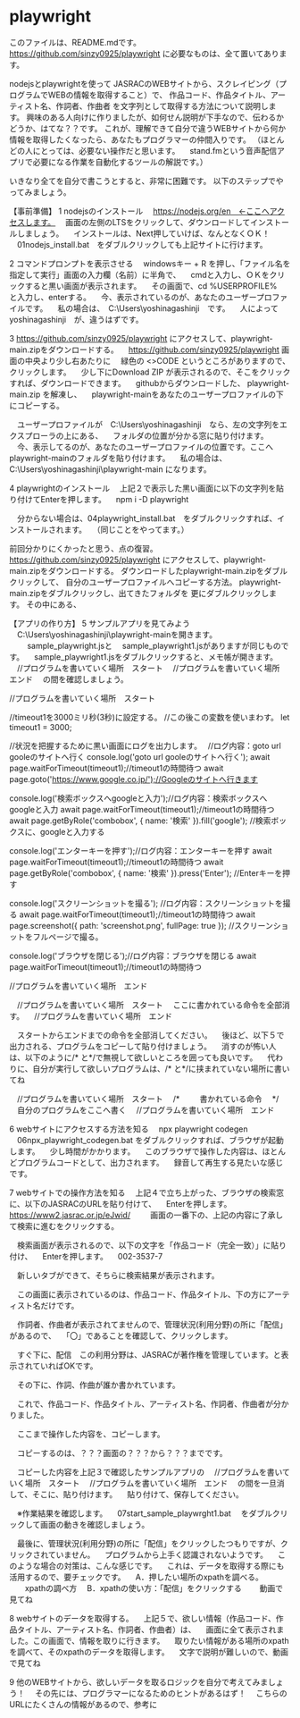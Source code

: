 # playwright

このファイルは、README.mdです。
https://github.com/sinzy0925/playwright
に必要なものは、全て置いてあります。

nodejsとplaywrightを使って
JASRACのWEBサイトから、スクレイピング（プログラムでWEBの情報を取得すること）で、
作品コード、作品タイトル、アーティスト名、作詞者、作曲者
を文字列として取得する方法について説明します。
興味のある人向けに作りましたが、如何せん説明が下手なので、伝わるかどうか、はてな？？です。
これが、理解できて自分で違うWEBサイトから何か情報を取得したくなったら、あなたもプログラマーの仲間入りです。
（ほとんどの人にとっては、必要ない操作だと思います。
　stand.fmという音声配信アプリで必要になる作業を自動化するツールの解説です。）

いきなり全てを自分で書こうとすると、非常に困難です。
以下のステップでやってみましょう。

【事前準備】
1 nodejsのインストール
　https://nodejs.org/en　←ここへアクセスします。
　画面の左側のLTSをクリックして、ダウンロードしてインストールしましょう。
　インストールは、Next押していけば、なんとなくＯＫ！
　01nodejs_install.bat　をダブルクリックしても上記サイトに行けます。

2 コマンドプロンプトを表示させる
　windowsキー + R を押し、「ファイル名を指定して実行」画面の入力欄（名前）に半角で、
　cmdと入力し、ＯＫをクリックすると黒い画面が表示されます。
　その画面で、cd %USERPROFILE%　と入力し、enterする。
　今、表示されているのが、あなたのユーザープロファイルです。
　私の場合は、　C:\Users\yoshinagashinji　です。
　人によって             yoshinagashinji　が、違うはずです。

3 https://github.com/sinzy0925/playwright にアクセスして、playwright-main.zipをダウンロードする。
　https://github.com/sinzy0925/playwright 画面の中央より少し右あたりに
　緑色の <>CODE というところがありますので、クリックします。
　少し下にDownload ZIP が表示されるので、そこをクリックすれば、ダウンロードできます。
　githubからダウンロードした、 playwright-main.zip を解凍し、
　playwright-mainをあなたのユーザープロファイルの下にコピーする。

　ユーザープロファイルが　C:\Users\yoshinagashinji　なら、左の文字列をエクスプローラの上にある、
　フォルダの位置が分かる窓に貼り付けます。
　今、表示してるのが、あなたのユーザープロファイルの位置です。ここへplaywright-mainのフォルダを貼り付けます。
　私の場合は、　C:\Users\yoshinagashinji\playwright-main になります。

4 playwrightのインストール
　上記２で表示した黒い画面に以下の文字列を貼り付けてEnterを押します。
　npm i -D playwright

　分からない場合は、04playwright_install.bat　をダブルクリックすれば、インストールされます。
　（同じことをやってます。）




前回分かりにくかったと思う、点の復習。
https://github.com/sinzy0925/playwright 
にアクセスして、playwright-main.zipをダウンロードする。
ダウンロードしたplaywright-main.zipをダブルクリックして、
自分のユーザープロファイルへコピーする方法。
playwright-main.zipをダブルクリックし、出てきたフォルダを
更にダブルクリックします。
その中にある、



【アプリの作り方】
5 サンプルアプリを見てみよう
　C:\Users\yoshinagashinji\playwright-mainを開きます。
　
　sample_playwright.jsと
　sample_playwright1.jsがありますが同じものです。
　sample_playwright1.jsをダブルクリックすると、メモ帳が開きます。
　//プログラムを書いていく場所　スタート
　//プログラムを書いていく場所　エンド
　の間を確認しましょう。

//プログラムを書いていく場所　スタート

  //timeout1を3000ミリ秒(3秒)に設定する。
  //この後この変数を使いまわす。
  let timeout1 = 3000;

  //状況を把握するために黒い画面にログを出力します。　
  //ログ内容：goto url gooleのサイトへ行く
  console.log('goto url gooleのサイトへ行く'); 
  await page.waitForTimeout(timeout1);//timeout1の時間待つ
  await page.goto('https://www.google.co.jp/');//Googleのサイトへ行きます

  console.log('検索ボックスへgoogleと入力');//ログ内容：検索ボックスへgoogleと入力
  await page.waitForTimeout(timeout1);//timeout1の時間待つ
  await page.getByRole('combobox', { name: '検索' }).fill('google');
  //検索ボックスに、googleと入力する

  console.log('エンターキーを押す');//ログ内容：エンターキーを押す
  await page.waitForTimeout(timeout1);//timeout1の時間待つ
  await page.getByRole('combobox', { name: '検索' }).press('Enter');
  //Enterキーを押す

  console.log('スクリーンショットを撮る'); //ログ内容：スクリーンショットを撮る
  await page.waitForTimeout(timeout1);//timeout1の時間待つ
  await page.screenshot({ path: 'screenshot.png', fullPage: true });
  //スクリーンショットをフルページで撮る。

  console.log('ブラウザを閉じる');//ログ内容：ブラウザを閉じる
  await page.waitForTimeout(timeout1);//timeout1の時間待つ

//プログラムを書いていく場所　エンド


　//プログラムを書いていく場所　スタート
　ここに書かれている命令を全部消す。
　//プログラムを書いていく場所　エンド

　スタートからエンドまでの命令を全部消してください。
　後ほど、以下５で出力される、プログラムをコピーして貼り付けましょう。
　消すのが怖い人は、以下のように/* と*/で無視して欲しいところを囲っても良いです。
　代わりに、自分が実行して欲しいプログラムは、/* と*/に挟まれていない場所に書いてね

　//プログラムを書いていく場所　スタート
　/*  　
　書かれている命令
　*/
　自分のプログラムをここへ書く
　//プログラムを書いていく場所　エンド


6 webサイトにアクセスする方法を知る
　npx playwright codegen
　06npx_playwright_codegen.bat をダブルクリックすれば、ブラウザが起動します。
　少し時間がかかります。
　このブラウザで操作した内容は、ほとんどプログラムコードとして、出力されます。
　録音して再生する見たいな感じです。

7 webサイトでの操作方法を知る
　上記４で立ち上がった、ブラウザの検索窓に、以下のJASRACのURLを貼り付けて、
　Enterを押します。
　https://www2.jasrac.or.jp/eJwid/
　
　画面の一番下の、上記の内容に了承して検索に進むをクリックする。

　検索画面が表示されるので、以下の文字を「作品コード（完全一致）」に貼り付け、
　Enterを押します。
　002-3537-7

　新しいタブができて、そちらに検索結果が表示されます。

　この画面に表示されているのは、作品コード、作品タイトル、下の方にアーティスト名だけです。

　作詞者、作曲者が表示されてませんので、管理状況(利用分野)の所に「配信」があるので、
　「〇」であることを確認して、クリックします。

　すぐ下に、配信　この利用分野は、JASRACが著作権を管理しています。と表示されていればOKです。

　その下に、作詞、作曲が誰か書かれています。

　これで、作品コード、作品タイトル、アーティスト名、作詞者、作曲者が分かりました。

　ここまで操作した内容を、コピーします。

　コピーするのは、？？？画面の？？？から？？？までです。

　コピーした内容を上記３で確認したサンプルアプリの
　//プログラムを書いていく場所　スタート
　//プログラムを書いていく場所　エンド
　の間を一旦消して、そこに、貼り付けます。
　貼り付けて、保存してください。

　※作業結果を確認します。
　07start_sample_playwrght1.bat
　をダブルクリックして画面の動きを確認しましょう。

　最後に、管理状況(利用分野)の所に「配信」をクリックしたつもりですが、クリックされていません。
　プログラムから上手く認識されないようです。
　このような場合の対策は、こんな感じです。
　これは、データを取得する際にも活用するので、要チェックです。
　A．押したい場所のxpathを調べる。
　　xpathの調べ方
　B．xpathの使い方：「配信」をクリックする
　　動画で見てね

8 webサイトのデータを取得する。
　上記５で、欲しい情報（作品コード、作品タイトル、アーティスト名、作詞者、作曲者）は、
　画面に全て表示されました。この画面で、情報を取りに行きます。
　取りたい情報がある場所のxpathを調べて、そのxpathのデータを取得します。
　文字で説明が難しいので、動画で見てね

9 他のWEBサイトから、欲しいデータを取るロジックを自分で考えてみましょう！
　その先には、プログラマーになるためのヒントがあるはず！
　こちらのURLにたくさんの情報があるので、参考に